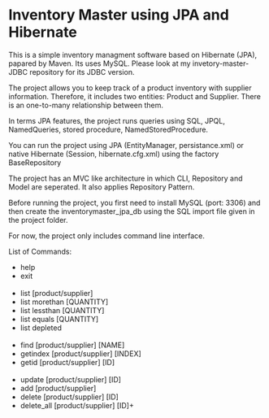 # Inventory Master using JPA and Hibernate

This is a simple inventory managment software based on Hibernate (JPA), papared by Maven. Its uses MySQL. Please look at my invetory-master-JDBC repository for its JDBC version.

The project allows you to keep track of a product inventory with supplier information. Therefore, it includes two entities: Product and Supplier. There is an one-to-many relationship between them.  

In terms JPA features, the project runs queries using SQL, JPQL, NamedQueries, stored procedure, NamedStoredProcedure.

You can run the project using JPA (EntityManager, persistance.xml) or native Hibernate (Session, hibernate.cfg.xml) using the factory BaseRepository

The project has an MVC like architecture in which CLI, Repository and Model are seperated. It also applies Repository Pattern.

Before running the project, you first need to install MySQL (port: 3306) and then create the inventorymaster_jpa_db using the SQL import file given in the project folder.

For now, the project only includes  command line interface.

List of Commands:
<ul>
<li>help</li>
<li>exit</li> 
<br/>
<li>list [product/supplier]</li>
<li>list morethan [QUANTITY] </li>
<li>list lessthan [QUANTITY]</li>
<li>list equals [QUANTITY]</li>
<li>list depleted</li>
<br/>
<li>find [product/supplier] [NAME]</li>
<li>getindex [product/supplier] [INDEX]</li>
<li>getid [product/supplier] [ID]</li>
<br/>
<li>update [product/supplier] [ID]</li>
<li>add [product/supplier]</li>
<li>delete [product/supplier] [ID]</li></li>
<li>delete_all [product/supplier]  [ID]+</li>
</ul>
